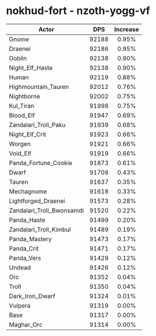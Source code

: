 # nokhud-fort - nzoth-yogg-vf
| Actor | DPS | Increase |
|---|:---:|:---:|
|Gnome|92188|0.95%|
|Draenei|92186|0.95%|
|Goblin|92138|0.90%|
|Night_Elf_Haste|92138|0.90%|
|Human|92119|0.88%|
|Highmountain_Tauren|92012|0.76%|
|Nightborne|92002|0.75%|
|Kul_Tiran|91998|0.75%|
|Blood_Elf|91947|0.69%|
|Zandalari_Troll_Paku|91939|0.68%|
|Night_Elf_Crit|91923|0.66%|
|Worgen|91921|0.66%|
|Void_Elf|91919|0.66%|
|Panda_Fortune_Cookie|91873|0.61%|
|Dwarf|91708|0.43%|
|Tauren|91637|0.35%|
|Mechagnome|91618|0.33%|
|Lightforged_Draenei|91573|0.28%|
|Zandalari_Troll_Bwonsamdi|91520|0.22%|
|Panda_Haste|91499|0.20%|
|Zandalari_Troll_Kimbul|91489|0.19%|
|Panda_Mastery|91473|0.17%|
|Panda_Crit|91471|0.17%|
|Panda_Vers|91429|0.12%|
|Undead|91426|0.12%|
|Orc|91352|0.04%|
|Troll|91350|0.04%|
|Dark_Iron_Dwarf|91324|0.01%|
|Vulpera|91319|0.00%|
|Base|91317|0.00%|
|Maghar_Orc|91314|0.00%|
